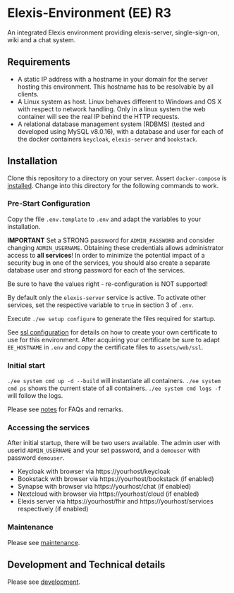 # Elexis-Environment (EE) R3

An integrated Elexis environment providing elexis-server, single-sign-on, wiki and a chat system.

## Requirements

* A static IP address with a hostname in your domain for the server hosting this environment. This hostname has to be resolvable by all clients.
* A Linux system as host. Linux behaves different to Windows and OS X with respect to network handling. Only in a linux system the web container will see the real IP behind the HTTP requests.
* A relational database management system (RDBMS) (tested and developed using MySQL v8.0.16), with
a database and user for each of the docker containers ``keycloak``, ``elexis-server`` and ``bookstack``.

## Installation

Clone this repository to a directory on your server. Assert `docker-compose` is [installed](https://docs.docker.com/compose/install/). Change into this directory for the following commands to work.

### Pre-Start Configuration

Copy the file `.env.template` to `.env` and adapt the variables to your installation.

**IMPORTANT** Set a STRONG password for `ADMIN_PASSWORD` and consider changing `ADMIN_USERNAME`. Obtaining these credentials allows administrator access to **all services**! In order to minimize the potential impact of a security bug in one of the services, you should also create a separate database user and strong password for each of the services.

Be sure to have the values right - re-configuration is NOT supported!

By default only the `elexis-server` service is active. To activate other services, set the respective variable to `true` in section 3 of `.env`.

Execute `./ee setup configure` to generate the files required for startup.

See [ssl configuration](docs/ssl.md) for details on how to create your own certificate to use for this environment.
After acquiring your certificate be sure to adapt `EE_HOSTNAME` in `.env` and copy
the certificate files to `assets/web/ssl`.

### Initial start

`./ee system cmd up -d --build` will instantiate all containers. `./ee system cmd ps` shows the current state of all containers. `./ee system cmd logs -f` will follow the logs.

Please see [notes](docs/notes.md) for FAQs and remarks.

### Accessing the services

After initial startup, there will be two users available. The admin user with userid `ADMIN_USERNAME` and your set password, and a `demouser` with password `demouser`.

* Keycloak with browser via https://yourhost/keycloak
* Bookstack with browser via https://yourhost/bookstack (if enabled)
* Synapse with browser via https://yourhost/chat (if enabled)
* Nextcloud with browser via https://yourhost/cloud (if enabled)
* Elexis server via https://yourhost/fhir and https://yourhost/services respectively (if enabled)

### Maintenance

Please see [maintenance](docs/maintenance.md).

## Development and Technical details

Please see [development](docs/development.md).
